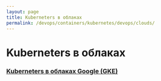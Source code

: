 ```yaml
---
layout: page
title: Kuberneters в облаках
permalink: /devops/containers/kubernetes/devops/clouds/
---
```


# Kuberneters в облаках

### [Kuberneters в облаках Google (GKE)](/devops/clouds/google/gke/)
